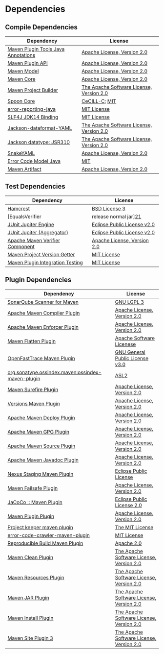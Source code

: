 <!-- @formatter:off -->
# Dependencies

## Compile Dependencies

| Dependency                               | License                                       |
| ---------------------------------------- | --------------------------------------------- |
| [Maven Plugin Tools Java Annotations][0] | [Apache License, Version 2.0][1]              |
| [Maven Plugin API][2]                    | [Apache License, Version 2.0][1]              |
| [Maven Model][3]                         | [Apache License, Version 2.0][1]              |
| [Maven Core][4]                          | [Apache License, Version 2.0][1]              |
| [Maven Project Builder][5]               | [The Apache Software License, Version 2.0][6] |
| [Spoon Core][7]                          | [CeCILL-C][8]; [MIT][9]                       |
| [error-reporting-java][10]               | [MIT License][11]                             |
| [SLF4J JDK14 Binding][12]                | [MIT License][13]                             |
| [Jackson-dataformat-YAML][14]            | [The Apache Software License, Version 2.0][6] |
| [Jackson datatype: JSR310][15]           | [The Apache Software License, Version 2.0][6] |
| [SnakeYAML][16]                          | [Apache License, Version 2.0][6]              |
| [Error Code Model Java][17]              | [MIT][9]                                      |
| [Maven Artifact][18]                     | [Apache License, Version 2.0][1]              |

## Test Dependencies

| Dependency                                | License                           |
| ----------------------------------------- | --------------------------------- |
| [Hamcrest][19]                            | [BSD License 3][20]               |
| [EqualsVerifier | release normal jar][21] | [Apache License, Version 2.0][1]  |
| [JUnit Jupiter Engine][22]                | [Eclipse Public License v2.0][23] |
| [JUnit Jupiter (Aggregator)][22]          | [Eclipse Public License v2.0][23] |
| [Apache Maven Verifier Component][24]     | [Apache License, Version 2.0][1]  |
| [Maven Project Version Getter][25]        | [MIT License][26]                 |
| [Maven Plugin Integration Testing][27]    | [MIT License][28]                 |

## Plugin Dependencies

| Dependency                                              | License                                       |
| ------------------------------------------------------- | --------------------------------------------- |
| [SonarQube Scanner for Maven][29]                       | [GNU LGPL 3][30]                              |
| [Apache Maven Compiler Plugin][31]                      | [Apache License, Version 2.0][1]              |
| [Apache Maven Enforcer Plugin][32]                      | [Apache License, Version 2.0][1]              |
| [Maven Flatten Plugin][33]                              | [Apache Software Licenese][6]                 |
| [OpenFastTrace Maven Plugin][34]                        | [GNU General Public License v3.0][35]         |
| [org.sonatype.ossindex.maven:ossindex-maven-plugin][36] | [ASL2][6]                                     |
| [Maven Surefire Plugin][37]                             | [Apache License, Version 2.0][1]              |
| [Versions Maven Plugin][38]                             | [Apache License, Version 2.0][1]              |
| [Apache Maven Deploy Plugin][39]                        | [Apache License, Version 2.0][1]              |
| [Apache Maven GPG Plugin][40]                           | [Apache License, Version 2.0][1]              |
| [Apache Maven Source Plugin][41]                        | [Apache License, Version 2.0][1]              |
| [Apache Maven Javadoc Plugin][42]                       | [Apache License, Version 2.0][1]              |
| [Nexus Staging Maven Plugin][43]                        | [Eclipse Public License][44]                  |
| [Maven Failsafe Plugin][45]                             | [Apache License, Version 2.0][1]              |
| [JaCoCo :: Maven Plugin][46]                            | [Eclipse Public License 2.0][47]              |
| [Maven Plugin Plugin][48]                               | [Apache License, Version 2.0][1]              |
| [Project keeper maven plugin][49]                       | [The MIT License][50]                         |
| [error-code-crawler-maven-plugin][51]                   | [MIT License][52]                             |
| [Reproducible Build Maven Plugin][53]                   | [Apache 2.0][6]                               |
| [Maven Clean Plugin][54]                                | [The Apache Software License, Version 2.0][6] |
| [Maven Resources Plugin][55]                            | [The Apache Software License, Version 2.0][6] |
| [Maven JAR Plugin][56]                                  | [The Apache Software License, Version 2.0][6] |
| [Maven Install Plugin][57]                              | [The Apache Software License, Version 2.0][6] |
| [Maven Site Plugin 3][58]                               | [The Apache Software License, Version 2.0][6] |

[0]: https://maven.apache.org/plugin-tools/maven-plugin-annotations
[1]: https://www.apache.org/licenses/LICENSE-2.0.txt
[2]: https://maven.apache.org/ref/3.8.6/maven-plugin-api/
[3]: https://maven.apache.org/ref/3.8.6/maven-model/
[4]: https://maven.apache.org/ref/3.8.6/maven-core/
[5]: http://maven.apache.org/
[6]: http://www.apache.org/licenses/LICENSE-2.0.txt
[7]: http://spoon.gforge.inria.fr/
[8]: https://cecill.info/licences/Licence_CeCILL-C_V1-en.txt
[9]: https://opensource.org/licenses/MIT
[10]: https://github.com/exasol/error-reporting-java/
[11]: https://github.com/exasol/error-reporting-java/blob/main/LICENSE
[12]: http://www.slf4j.org
[13]: http://www.opensource.org/licenses/mit-license.php
[14]: https://github.com/FasterXML/jackson-dataformats-text
[15]: https://github.com/FasterXML/jackson-modules-java8/
[16]: https://bitbucket.org/snakeyaml/snakeyaml
[17]: https://github.com/exasol/error-code-model-java/
[18]: https://maven.apache.org/ref/3.8.6/maven-artifact/
[19]: http://hamcrest.org/JavaHamcrest/
[20]: http://opensource.org/licenses/BSD-3-Clause
[21]: https://www.jqno.nl/equalsverifier
[22]: https://junit.org/junit5/
[23]: https://www.eclipse.org/legal/epl-v20.html
[24]: https://maven.apache.org/shared/maven-verifier/
[25]: https://github.com/exasol/maven-project-version-getter/
[26]: https://github.com/exasol/maven-project-version-getter/blob/main/LICENSE
[27]: https://github.com/exasol/maven-plugin-integration-testing/
[28]: https://github.com/exasol/maven-plugin-integration-testing/blob/main/LICENSE
[29]: http://sonarsource.github.io/sonar-scanner-maven/
[30]: http://www.gnu.org/licenses/lgpl.txt
[31]: https://maven.apache.org/plugins/maven-compiler-plugin/
[32]: https://maven.apache.org/enforcer/maven-enforcer-plugin/
[33]: https://www.mojohaus.org/flatten-maven-plugin/
[34]: https://github.com/itsallcode/openfasttrace-maven-plugin
[35]: https://www.gnu.org/licenses/gpl-3.0.html
[36]: https://sonatype.github.io/ossindex-maven/maven-plugin/
[37]: https://maven.apache.org/surefire/maven-surefire-plugin/
[38]: http://www.mojohaus.org/versions-maven-plugin/
[39]: https://maven.apache.org/plugins/maven-deploy-plugin/
[40]: https://maven.apache.org/plugins/maven-gpg-plugin/
[41]: https://maven.apache.org/plugins/maven-source-plugin/
[42]: https://maven.apache.org/plugins/maven-javadoc-plugin/
[43]: http://www.sonatype.com/public-parent/nexus-maven-plugins/nexus-staging/nexus-staging-maven-plugin/
[44]: http://www.eclipse.org/legal/epl-v10.html
[45]: https://maven.apache.org/surefire/maven-failsafe-plugin/
[46]: https://www.jacoco.org/jacoco/trunk/doc/maven.html
[47]: https://www.eclipse.org/legal/epl-2.0/
[48]: https://maven.apache.org/plugin-tools/maven-plugin-plugin
[49]: https://github.com/exasol/project-keeper/
[50]: https://github.com/exasol/project-keeper/blob/main/LICENSE
[51]: https://github.com/exasol/error-code-crawler-maven-plugin/
[52]: https://github.com/exasol/error-code-crawler-maven-plugin/blob/main/LICENSE
[53]: http://zlika.github.io/reproducible-build-maven-plugin
[54]: http://maven.apache.org/plugins/maven-clean-plugin/
[55]: http://maven.apache.org/plugins/maven-resources-plugin/
[56]: http://maven.apache.org/plugins/maven-jar-plugin/
[57]: http://maven.apache.org/plugins/maven-install-plugin/
[58]: http://maven.apache.org/plugins/maven-site-plugin/
